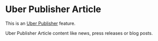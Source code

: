 # Uber Publisher Article 

This is an [Uber Publisher](https://www.drupal.org/project/uber_publisher)
 feature.

Uber Publisher Article content like news, press releases or blog posts.
